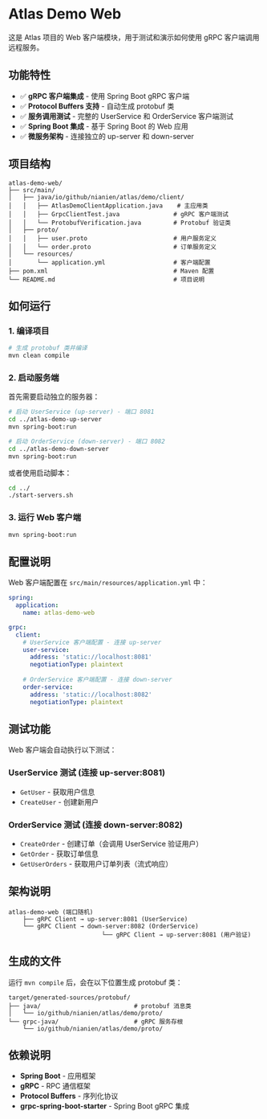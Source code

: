 # Atlas Demo Web

这是 Atlas 项目的 Web 客户端模块，用于测试和演示如何使用 gRPC 客户端调用远程服务。

## 功能特性

- ✅ **gRPC 客户端集成** - 使用 Spring Boot gRPC 客户端
- ✅ **Protocol Buffers 支持** - 自动生成 protobuf 类
- ✅ **服务调用测试** - 完整的 UserService 和 OrderService 客户端测试
- ✅ **Spring Boot 集成** - 基于 Spring Boot 的 Web 应用
- ✅ **微服务架构** - 连接独立的 up-server 和 down-server

## 项目结构

```
atlas-demo-web/
├── src/main/
│   ├── java/io/github/nianien/atlas/demo/client/
│   │   ├── AtlasDemoClientApplication.java    # 主应用类
│   │   ├── GrpcClientTest.java               # gRPC 客户端测试
│   │   └── ProtobufVerification.java         # Protobuf 验证类
│   ├── proto/
│   │   ├── user.proto                        # 用户服务定义
│   │   └── order.proto                       # 订单服务定义
│   └── resources/
│       └── application.yml                   # 客户端配置
├── pom.xml                                   # Maven 配置
└── README.md                                 # 项目说明
```

## 如何运行

### 1. 编译项目

```bash
# 生成 protobuf 类并编译
mvn clean compile
```

### 2. 启动服务端

首先需要启动独立的服务器：

```bash
# 启动 UserService (up-server) - 端口 8081
cd ../atlas-demo-up-server
mvn spring-boot:run

# 启动 OrderService (down-server) - 端口 8082  
cd ../atlas-demo-down-server
mvn spring-boot:run
```

或者使用启动脚本：

```bash
cd ../
./start-servers.sh
```

### 3. 运行 Web 客户端

```bash
mvn spring-boot:run
```

## 配置说明

Web 客户端配置在 `src/main/resources/application.yml` 中：

```yaml
spring:
  application:
    name: atlas-demo-web

grpc:
  client:
    # UserService 客户端配置 - 连接 up-server
    user-service:
      address: 'static://localhost:8081'
      negotiationType: plaintext
    
    # OrderService 客户端配置 - 连接 down-server
    order-service:
      address: 'static://localhost:8082'
      negotiationType: plaintext
```

## 测试功能

Web 客户端会自动执行以下测试：

### UserService 测试 (连接 up-server:8081)
- `GetUser` - 获取用户信息
- `CreateUser` - 创建新用户

### OrderService 测试 (连接 down-server:8082)
- `CreateOrder` - 创建订单（会调用 UserService 验证用户）
- `GetOrder` - 获取订单信息
- `GetUserOrders` - 获取用户订单列表（流式响应）

## 架构说明

```
atlas-demo-web (端口随机)
    ├── gRPC Client → up-server:8081 (UserService)
    └── gRPC Client → down-server:8082 (OrderService)
                          └── gRPC Client → up-server:8081 (用户验证)
```

## 生成的文件

运行 `mvn compile` 后，会在以下位置生成 protobuf 类：

```
target/generated-sources/protobuf/
├── java/                          # protobuf 消息类
│   └── io/github/nianien/atlas/demo/proto/
└── grpc-java/                     # gRPC 服务存根
    └── io/github/nianien/atlas/demo/proto/
```

## 依赖说明

- **Spring Boot** - 应用框架
- **gRPC** - RPC 通信框架
- **Protocol Buffers** - 序列化协议
- **grpc-spring-boot-starter** - Spring Boot gRPC 集成
